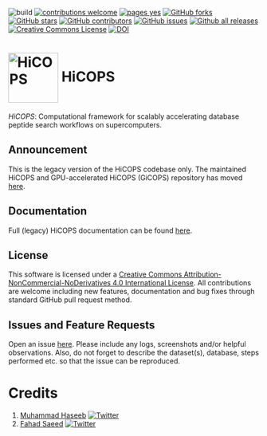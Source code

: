 ![build](https://github.com/hicops/hicops/workflows/build/badge.svg) [![contributions welcome](https://img.shields.io/badge/contributions-welcome-brightgreen.svg?style=flat)](https://github.com/hicops/hicops/blob/develop/README.md#contributing) [![pages yes](https://img.shields.io/badge/pages-yes-blue.svg)](https://hicops.github.io) [![GitHub forks](https://img.shields.io/github/forks/hicops/hicops.svg?style=social&label=Fork&maxAge=2592000)](https://GitHub.com/hicops/hicops/network/) [![GitHub stars](https://img.shields.io/github/stars/hicops/hicops.svg?style=social&label=Star&maxAge=2592000)](https://GitHub.com/hicops/hicops/stargazers/) [![GitHub contributors](https://img.shields.io/github/contributors/hicops/hicops.svg)](https://GitHub.com/hicops/hicops/graphs/contributors/) [![GitHub issues](https://img.shields.io/github/issues/hicops/hicops.svg)](https://GitHub.com/hicops/hicops/issues/) [![Github all releases](https://img.shields.io/github/downloads/hicops/hicops/total.svg)](https://GitHub.com/hicops/hicops/releases/) <a rel="license" href="http://creativecommons.org/licenses/by-nc-sa/4.0/"><img alt="Creative Commons License" style="border-width:0" src="https://i.creativecommons.org/l/by-nc-sa/4.0/80x15.png" /></a> [![DOI](https://zenodo.org/badge/301835377.svg)](https://zenodo.org/badge/latestdoi/301835377)

# <img src="https://user-images.githubusercontent.com/14217455/97767279-84a86100-1af1-11eb-92db-52edf709cb1f.png" width="100" valign="middle" alt="HiCOPS"/> HiCOPS

*HiCOPS*: Computational framework for scalably accelerating database peptide search workflows on supercomputers.

## Announcement
This is the legacy version of the HiCOPS codebase only. The maintained HiCOPS and GPU-accelerated HiCOPS (GiCOPS) repository has moved [here](https://github.com/pcdslab/gicops). 

## Documentation

Full (legacy) HiCOPS documentation can be found [here](https://hicops.github.io).

## License

This software is licensed under a <a rel="license" href="http://creativecommons.org/licenses/by-nc-nd/4.0/">Creative Commons Attribution-NonCommercial-NoDerivatives 4.0 International License</a>. All contributions are welcome including new features, documentation and bug fixes through standard GitHub pull request method. 

## Issues and Feature Requests

Open an issue [here](https://github.com/hicops/hicops/issues). Please include any logs, screenshots and/or helpful observations. Also, do not forget to describe the dataset(s), database, steps performed etc. so that the issue can be reproduced.

# Credits

1. [Muhammad Haseeb](https://sites.google.com/fiu.edu/muhammadhaseeb) [![Twitter](https://flat.badgen.net/twitter/follow/iHaseebM?icon=twitter)](https://twitter.com/iHaseebM)
2. [Fahad Saeed](https://prof-s.github.io) [![Twitter](https://flat.badgen.net/twitter/follow/Prof_FahadSaeed?icon=twitter)](https://twitter.com/Prof_FahadSaeed)
